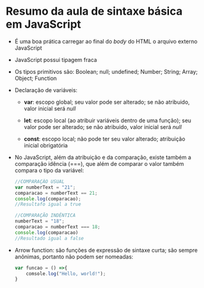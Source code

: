# Resumo da aula de sintaxe básica em JavaScript

- É uma boa prática carregar ao final do _body_ do HTML o arquivo externo JavaScript

- JavaScript possui tipagem fraca

- Os tipos primitivos são: Boolean; null; undefined; Number; String; Array; Object; Function

- Declaração de variáveis:
  
  - __var__: escopo global; seu valor pode ser alterado; se não atribuido, valor inicial será _null_
  
  - __let__: escopo local (ao atribuir variáveis dentro de uma função); seu valor pode ser alterado; se não atribuido, valor inicial será _null_
  
  - __const__: escopo local; não pode ter seu valor alterado; atribuição inicial obrigatória

- No JavaScript, além da atribuição e da comparação, existe também a comparação idência (===), que além de comparar o valor também compara o tipo da variável:
  
  ```javascript
  //COMPARAÇÃO USUAL
  var numberText = "21";
  comparacao = numberText == 21;
  console.log(comparacao);
  //Resultafo igual a true
  
  //COMPARAÇÃO INDÊNTICA
  numberText = "18";
  comparacao = numberText === 18;
  console.log(comparacao)
  //Resultado igual a false
  ```

- Arrow function: são funções de expressão de sintaxe curta; são sempre anônimas, portanto não podem ser nomeadas:
  
  ```javascript
  var funcao = () =>{
      comsole.log("Hello, world!");
  }
  ```
